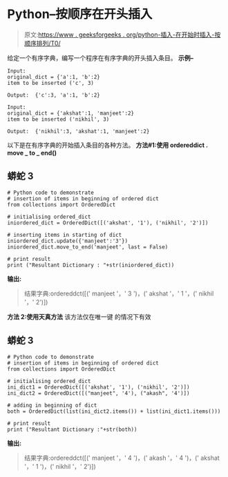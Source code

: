 # Python–按顺序在开头插入

> 原文:[https://www . geeksforgeeks . org/python-插入-在开始时插入-按顺序排列/T0/](https://www.geeksforgeeks.org/python-insertion-at-the-beginning-in-ordereddict/)

给定一个有序字典，编写一个程序在有序字典的开头插入条目。
**示例–**

```
Input: 
original_dict = {'a':1, 'b':2}
item to be inserted ('c', 3)

Output:  {'c':3, 'a':1, 'b':2}

Input: 
original_dict = {'akshat':1, 'manjeet':2}
item to be inserted ('nikhil', 3)

Output:  {'nikhil':3, 'akshat':1, 'manjeet':2}
```

以下是在有序字典的开始插入条目的各种方法。
**方法#1:使用 ordereddict . move _ to _ end()**

## 蟒蛇 3

```
# Python code to demonstrate
# insertion of items in beginning of ordered dict
from collections import OrderedDict

# initialising ordered_dict
iniordered_dict = OrderedDict([('akshat', '1'), ('nikhil', '2')])

# inserting items in starting of dict
iniordered_dict.update({'manjeet':'3'})
iniordered_dict.move_to_end('manjeet', last = False)

# print result
print ("Resultant Dictionary : "+str(iniordered_dict))
```

**输出:**

> 结果字典:ordereddct([(' manjeet '，' 3 ')，(' akshat '，' 1 '，(' nikhil '，' 2')])

**方法 2:使用天真方法**
该方法仅在唯一键
的情况下有效

## 蟒蛇 3

```
# Python code to demonstrate
# insertion of items in beginning of ordered dict
from collections import OrderedDict

# initialising ordered_dict
ini_dict1 = OrderedDict([('akshat', '1'), ('nikhil', '2')])
ini_dict2 = OrderedDict([("manjeet", '4'), ("akash", '4')])

# adding in beginning of dict
both = OrderedDict(list(ini_dict2.items()) + list(ini_dict1.items()))

# print result
print ("Resultant Dictionary :"+str(both))
```

**输出:**

> 结果字典:ordereddct([(' manjeet '，' 4 ')，(' akash '，' 4 ')，(' akshat '，' 1 ')，(' nikhil '，' 2')])
